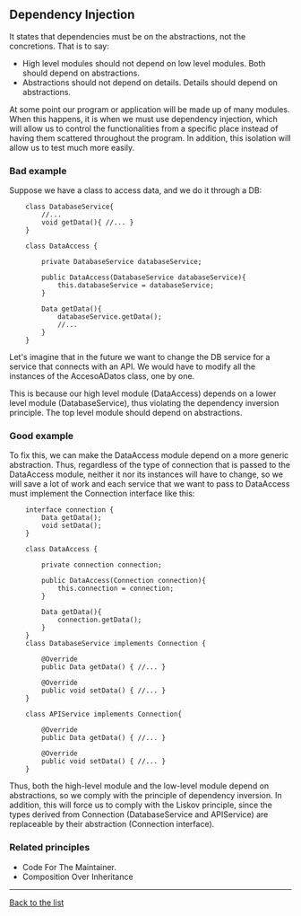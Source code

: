 ## Dependency Injection

It states that dependencies must be on the abstractions, not the concretions. That is to say:

- High level modules should not depend on low level modules. Both should depend on abstractions.  
- Abstractions should not depend on details. Details should depend on abstractions.

At some point our program or application will be made up of many modules. When this happens, it is when we must use dependency injection, which will allow us to control the functionalities from a specific place instead of having them scattered throughout the program. In addition, this isolation will allow us to test much more easily.

### Bad example

Suppose we have a class to access data, and we do it through a DB:

```JAVA:
    class DatabaseService{
        //...
        void getData(){ //... }
    }

    class DataAccess {

        private DatabaseService databaseService;

        public DataAccess(DatabaseService databaseService){
            this.databaseService = databaseService;
        }

        Data getData(){
            databaseService.getData();
            //...
        }
    }
```

Let's imagine that in the future we want to change the DB service for a service that connects with an API. We would have to modify all the instances of the AccesoADatos class, one by one.

This is because our high level module (DataAccess) depends on a lower level module (DatabaseService), thus violating the dependency inversion principle. The top level module should depend on abstractions.

### Good example

To fix this, we can make the DataAccess module depend on a more generic abstraction. Thus, regardless of the type of connection that is passed to the DataAccess module, neither it nor its instances will have to change, so we will save a lot of work and each service that we want to pass to DataAccess must implement the Connection interface like this:

```JAVA:
    interface connection {
        Data getData();
        void setData();
    }

    class DataAccess {

        private connection connection;

        public DataAccess(Connection connection){
            this.connection = connection;
        }

        Data getData(){
            connection.getData();
        }
    }
    class DatabaseService implements Connection {

        @Override
        public Data getData() { //... }

        @Override
        public void setData() { //... }
    }

    class APIService implements Connection{

        @Override
        public Data getData() { //... }

        @Override
        public void setData() { //... }
    }
```

Thus, both the high-level module and the low-level module depend on abstractions, so we comply with the principle of dependency inversion. In addition, this will force us to comply with the Liskov principle, since the types derived from Connection (DatabaseService and APIService) are replaceable by their abstraction (Connection interface).

### Related principles

- Code For The Maintainer.
- Composition Over Inheritance 

---
[Back to the list](./README.md)
